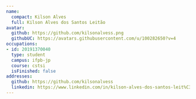 ```yaml
---
name:
  compact: Kilson Alves
  full: Kilson Alves dos Santos Leitão
avatar:
  github: https://github.com/kilsonalvess.png
  githubUC: https://avatars.githubusercontent.com/u/100282650?v=4
occupations:
- id: 20191370040
  type: student
  campus: ifpb-jp
  course: cstsi
  isFinished: false
addresses:
  github: https://github.com/kilsonalvess
  linkedin: https://www.linkedin.com/in/kilson-alves-dos-santos-leit%C3%A3o-36119a185/
---
```

